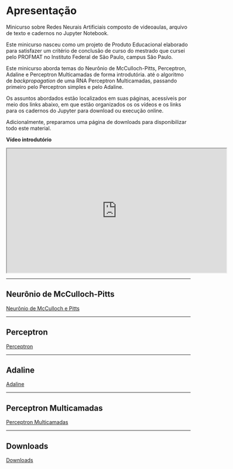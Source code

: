 
# Apresentação
Minicurso sobre Redes Neurais Artificiais composto de videoaulas, arquivo de texto e cadernos no Jupyter Notebook.

Este minicurso nasceu como um projeto de Produto Educacional elaborado para satisfazer um critério de conclusão de curso do mestrado que cursei pelo PROFMAT no Instituto Federal de São Paulo, campus São Paulo.

Este minicurso aborda temas do Neurônio de McCulloch-Pitts, Perceptron, Adaline e Perceptron Multicamadas de forma introdutória. até o algoritmo de _backpropagation_ de uma RNA Perceptron Multicamadas, passando primeiro pelo Perceptron simples e pelo Adaline.

Os assuntos abordados estão localizados em suas páginas, acessíveis por meio dos links abaixo, em que estão organizados os os vídeos e os links para os cadernos do Jupyter para download ou execução online. 

Adicionalmente, preparamos uma página de downloads para disponibilizar todo este material.

**Vídeo introdutório**

<iframe src="https://drive.google.com/file/d/1pqOgKQh7MFR3lfiCUthUn9KhnoTUSG40/preview" width="600" height="340" allow="autoplay" allow="fullscreen"></iframe>

---

## Neurônio de McCulloch-Pitts

[Neurônio de McCulloch e Pitts](/paginas/mep)

---

## Perceptron
[Perceptron](/paginas/per)

---

## Adaline
[Adaline](/paginas/ada)

---

## Perceptron Multicamadas
[Perceptron Multicamadas](/paginas/pmc)

---

## Downloads

[Downloads](/downloads/downloads)
